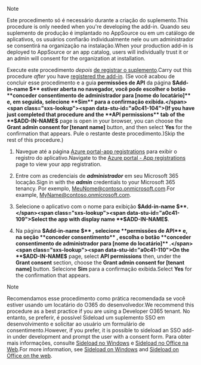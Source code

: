
> [!NOTE]
> <span data-ttu-id="a0c41-101">Este procedimento só é necessário durante a criação do suplemento.</span><span class="sxs-lookup"><span data-stu-id="a0c41-101">This procedure is only needed when you're developing the add-in.</span></span> <span data-ttu-id="a0c41-102">Quando seu suplemento de produção é implantado no AppSource ou em um catálogo de aplicativos, os usuários confiarão individualmente nele ou um administrador se consentirá na organização na instalação.</span><span class="sxs-lookup"><span data-stu-id="a0c41-102">When your production add-in is deployed to AppSource or an app catalog, users will individually trust it or an admin will consent for the organization at installation.</span></span>

<span data-ttu-id="a0c41-103">Execute este procedimento *depois* [de registrar o suplemento](../develop/register-sso-add-in-aad-v2.md).</span><span class="sxs-lookup"><span data-stu-id="a0c41-103">Carry out this procedure *after* you have [registered the add-in](../develop/register-sso-add-in-aad-v2.md).</span></span> <span data-ttu-id="a0c41-104">(Se você acabou de concluir esse procedimento e a guia **permissões de API** da página **$Add-in-name $** estiver aberta no navegador, você pode escolher o botão **conceder consentimento de administrador para [nome do locatário]** e, em seguida, selecione **Sim** para a confirmação exibida.</span><span class="sxs-lookup"><span data-stu-id="a0c41-104">(If you have just completed that procedure and the **API permissions** tab of the **$ADD-IN-NAME$** page is open in your browser, you can choose the **Grant admin consent for [tenant name]** button, and then select **Yes** for the confirmation that appears.</span></span> <span data-ttu-id="a0c41-105">Pule o restante deste procedimento.)</span><span class="sxs-lookup"><span data-stu-id="a0c41-105">Skip the rest of this procedure.)</span></span>

1. <span data-ttu-id="a0c41-106">Navegue até a página [Azure portal-app registrations](https://go.microsoft.com/fwlink/?linkid=2083908) para exibir o registro do aplicativo.</span><span class="sxs-lookup"><span data-stu-id="a0c41-106">Navigate to the [Azure portal - App registrations](https://go.microsoft.com/fwlink/?linkid=2083908) page to view your app registration.</span></span>

1. <span data-ttu-id="a0c41-107">Entre com as credenciais de ***administrador*** em seu Microsoft 365 locação.</span><span class="sxs-lookup"><span data-stu-id="a0c41-107">Sign in with the ***admin*** credentials to your Microsoft 365 tenancy.</span></span> <span data-ttu-id="a0c41-108">Por exemplo, MeuNome@contoso.onmicrosoft.com.</span><span class="sxs-lookup"><span data-stu-id="a0c41-108">For example, MyName@contoso.onmicrosoft.com.</span></span>

1. <span data-ttu-id="a0c41-109">Selecione o aplicativo com o nome para exibição **$Add-in-name $**.</span><span class="sxs-lookup"><span data-stu-id="a0c41-109">Select the app with display name **$ADD-IN-NAME$**.</span></span>

1. <span data-ttu-id="a0c41-110">Na página **$Add-in-name $** , selecione **permissões de API** e, na seção **conceder consentimento** , escolha o botão **conceder consentimento de administrador para [nome do locatário]** .</span><span class="sxs-lookup"><span data-stu-id="a0c41-110">On the **$ADD-IN-NAME$** page, select **API permissions** then, under the **Grant consent** section, choose the **Grant admin consent for [tenant name]** button.</span></span> <span data-ttu-id="a0c41-111">Selecione **Sim** para a confirmação exibida.</span><span class="sxs-lookup"><span data-stu-id="a0c41-111">Select **Yes** for the confirmation that appears.</span></span>

> [!NOTE]
> <span data-ttu-id="a0c41-112">Recomendamos esse procedimento como prática recomendada se você estiver usando um locatário do O365 do desenvolvedor.</span><span class="sxs-lookup"><span data-stu-id="a0c41-112">We recommend this procedure as a best practice if you are using a Developer O365 tenant.</span></span> <span data-ttu-id="a0c41-113">No entanto, se preferir, é possível Sideload um suplemento SSO em desenvolvimento e solicitar ao usuário um formulário de consentimento.</span><span class="sxs-lookup"><span data-stu-id="a0c41-113">However, if you prefer, it is possible to sideload an SSO add-in under development and prompt the user with a consent form.</span></span> <span data-ttu-id="a0c41-114">Para obter mais informações, consulte [Sideload no Windows](../testing/create-a-network-shared-folder-catalog-for-task-pane-and-content-add-ins.md) e [Sideload no Office na Web](../testing/sideload-office-add-ins-for-testing.md).</span><span class="sxs-lookup"><span data-stu-id="a0c41-114">For more information, see [Sideload on Windows](../testing/create-a-network-shared-folder-catalog-for-task-pane-and-content-add-ins.md) and [Sideload on Office on the web](../testing/sideload-office-add-ins-for-testing.md).</span></span>
